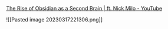 [The Rise of Obsidian as a Second Brain | ft. Nick Milo - YouTube](https://www.youtube.com/watch?v=nz99I7apNLI)

![[Pasted image 20230317221306.png]]